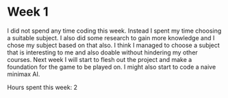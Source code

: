 # Week 1

I did not spend any time coding this week. Instead I spent my time choosing a suitable subject. 
I also did some research to gain more knowledge and I chose my subject based on that also.
I think I managed to choose a subject that is interesting to me and also doable without hindering my other courses.
Next week I will start to flesh out the project and make a foundation for the game to be played on.
I might also start to code a naive minimax AI.

Hours spent this week: 2
